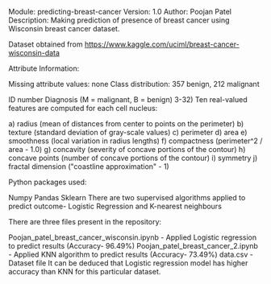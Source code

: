 Module: predicting-breast-cancer Version: 1.0 
Author: Poojan Patel 
Description: Making prediction of presence of breast cancer using Wisconsin breast cancer dataset.

Dataset obtained from https://www.kaggle.com/uciml/breast-cancer-wisconsin-data

Attribute Information:

Missing attribute values: none Class distribution: 357 benign, 212 malignant

ID number
Diagnosis (M = malignant, B = benign) 3-32)
Ten real-valued features are computed for each cell nucleus:

a) radius (mean of distances from center to points on the perimeter) b) texture (standard deviation of gray-scale values) c) perimeter d) area e) smoothness (local variation in radius lengths) f) compactness (perimeter^2 / area - 1.0) g) concavity (severity of concave portions of the contour) h) concave points (number of concave portions of the contour) i) symmetry j) fractal dimension ("coastline approximation" - 1)

Python packages used:

Numpy
Pandas
Sklearn
There are two supervised algorithms applied to predict outcome- Logistic Regression and K-nearest neighbours

There are three files present in the repository:

Poojan_patel_breast_cancer_wisconsin.ipynb - Applied Logistic regression to predict results (Accuracy- 96.49%)
Poojan_patel_breast_cancer_2.ipynb - Applied KNN algorithm to predict results (Accuracy- 73.49%)
data.csv - Dataset file
It can be deduced that Logistic regression model has higher accuracy than KNN for this particular dataset. 
